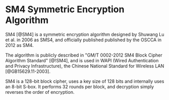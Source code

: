 # SM4 Symmetric Encryption Algorithm

SM4 [@SM4] is a symmetric encryption algorithm designed by Shuwang Lu et
al. in 2006 as SMS4, and officially published published by the OSCCA in
2012 as SM4.

The algorithm is publicly described in
"GM/T 0002-2012 SM4 Block Cipher Algorithm Standard" [@!SM4],
and is used in WAPI (Wired Authentication and Privacy Infrastructure),
the Chinese National Standard for Wireless LAN [@GB15629.11-2003].

SM4 is a 128-bit block cipher, uses a key size of 128 bits and
internally uses an 8-bit S-box.
It performs 32 rounds per block, and decryption simply reverses the
order of encryption.
